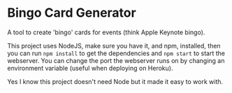 # Bingo Card Generator

A tool to create 'bingo' cards for events (think Apple Keynote bingo).

This project uses NodeJS, make sure you have it, and npm, installed, then you can run
`npm install` to get the dependencies and `npm start` to start the webserver. You can
change the port the webserver runs on by changing an environment variable (useful when
deploying on Heroku).

Yes I know this project doesn't need Node but it made it easy to work with.
